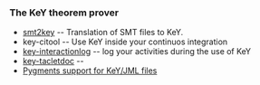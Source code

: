 ### The KeY theorem prover

* [smt2key](https://github.com/wadoon/smt2key) -- Translation of SMT files to KeY.
* key-citool -- Use KeY inside your continuos integration 
* [key-interactionlog](https://github.com/wadoon/key-interactionlog) -- log your activities during the use of KeY
* [key-tacletdoc](https://github.com/wadoon/key-tacletdoc) -- 
* [Pygments support for KeY/JML files](https://github.com/wadoon/pygments-jml-key)
